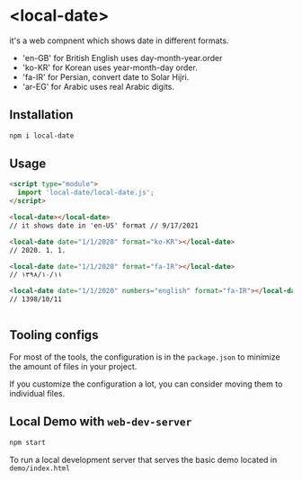 # \<local-date>

it's a web compnent which shows date in different  formats.

- 'en-GB' for British English uses day-month-year.order
- 'ko-KR' for Korean uses year-month-day order.
- 'fa-IR' for Persian, convert date to Solar Hijri.
- 'ar-EG' for Arabic uses real Arabic digits.

## Installation

```bash
npm i local-date
```

## Usage

```html
<script type="module">
  import 'local-date/local-date.js';
</script>

<local-date></local-date>
// it shows date in 'en-US' format // 9/17/2021

<local-date date="1/1/2020" format="ko-KR"></local-date>
// 2020. 1. 1.

<local-date date="1/1/2020" format="fa-IR"></local-date>
// ۱۳۹۸/۱۰/۱۱

<local-date date="1/1/2020" numbers="english" format="fa-IR"></local-date>
// 1398/10/11



```

## Tooling configs

For most of the tools, the configuration is in the `package.json` to minimize the amount of files in your project.

If you customize the configuration a lot, you can consider moving them to individual files.

## Local Demo with `web-dev-server`

```bash
npm start
```

To run a local development server that serves the basic demo located in `demo/index.html`
